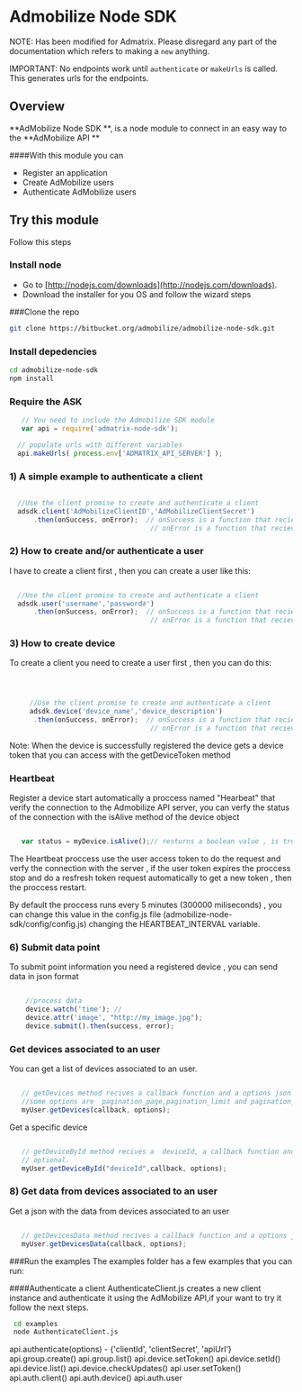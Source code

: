 # Admobilize Node SDK

NOTE: Has been modified for Admatrix. Please disregard any part of the documentation which refers to making a `new` anything.

IMPORTANT: No endpoints work until `authenticate` or `makeUrls` is called. This generates urls for the endpoints.

## Overview

**AdMobilize  Node SDK **, is a node module to connect in an easy way to the  **AdMobilize API **




####With this module you can

* Register an  application
* Create AdMobilize users
* Authenticate AdMobilize users


## Try this module
Follow this steps

### Install node  
* Go to [http://nodejs.com/downloads](http://nodejs.com/downloads).
* Download the installer for you OS and follow the wizard steps



###Clone the repo

```bash
git clone https://bitbucket.org/admobilize/admobilize-node-sdk.git
```

### Install depedencies


```bash
cd admobilize-node-sdk
npm install
```
### Require the ASK

```javascript
   // You need to include the Admobilize SDK module
   var api = require('admatrix-node-sdk');
```

```javascript
  // populate urls with different variables
  api.makeUrls( process.env['ADMATRIX_API_SERVER'] );
```

### 1) A simple example to authenticate a client


```javascript

  //Use the client promise to create and authenticate a client
  adsdk.client('AdMobilizeClientID','AdMobilizeClientSecret')
      .then(onSuccess, onError);  // onSuccess is a function that recieves a client object
                                   // onError is a function that recieves an error


```

### 2) How to create and/or authenticate a user
I have to create a client first , then you can create a user like this:
```javascript

  //Use the client promise to create and authenticate a client
  adsdk.user('username','password∂')
      .then(onSuccess, onError);  // onSuccess is a function that recieves a user object and is call when the promise is resolved
                                   // onError is a function that recieves an error and is call when the promise is rejected


```



### 3) How to create device
To create a client you need to create a user first , then you can do this:
```javascript



     //Use the client promise to create and authenticate a client
     adsdk.device('device_name','device_description')
      .then(onSuccess, onError);  // onSuccess is a function that recieves a device object
                                   // onError is a function that recieves an error

```

Note: When the device is successfully registered the device gets a device token that you can access with the getDeviceToken  method

### Heartbeat

Register a device start automatically a proccess named "Hearbeat" that verify the connection to the Admobilize API server, you can verfy the status of the connection with the isAlive method of the device object

```javascript

   var status = myDevice.isAlive();// resturns a boolean value , is true if the   connection to server is OK.

```
  The Heartbeat proccess use the user access token to do the request and verfy the connection with the server , if the user token expires
  the proccess stop and do a resfresh token request automatically to get a new token , then the proccess restart.

  By default the proccess runs  every 5 minutes (300000 miliseconds) , you  can change this value in the config.js file
 (admobilize-node-sdk/config/config.js) changing the HEARTBEAT_INTERVAL variable.

### 6) Submit data point
To submit point information you need a registered device , you can send data in json format
```javascript

    //process data
    device.watch('time'); //
    device.attr('image', "http://my_image.jpg");
    device.submit().then(success, error);

```

###  Get devices  associated to an user
You can get a list of devices associated to an user.
```javascript

   // getDevices method recives a callback function and a options json , these options are optional ,
   //some options are  pagination_page,pagination_limit and pagination_sort
   myUser.getDevices(callback, options);
```
Get a specific device
```javascript

   // getDeviceById method recives a  deviceId, a callback function and a options json , these options are
   // optional.
   myUser.getDeviceById("deviceId",callback, options);
```

### 8) Get   data from devices  associated to an user

Get a json with the data from devices associated to an user

```javascript

   // getDevicesData method recives a callback function and a options json
   myUser.getDevicesData(callback, options);
```

###Run the examples
The examples folder has a few examples that you can run:

####Authenticate a client
AuthenticateClient.js creates a new client instance and authenticate it using the AdMobilize API,if
your want to try it  follow the next steps.

```bash
 cd examples
 node AuthenticateClient.js
```

api.authenticate(options) - {'clientId', 'clientSecret', 'apiUrl'}
api.group.create()
api.group.list()
api.device.setToken()
api.device.setId()
api.device.list()
api.device.checkUpdates()
api.user.setToken()
api.auth.client()
api.auth.device()
api.auth.user

